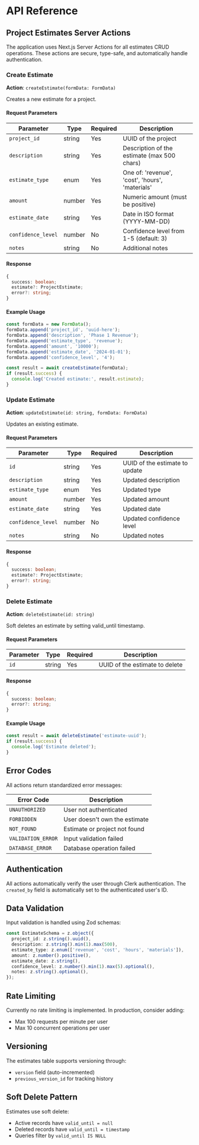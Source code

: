 # API Reference

## Project Estimates Server Actions

The application uses Next.js Server Actions for all estimates CRUD operations. These actions are secure, type-safe, and automatically handle authentication.

### Create Estimate

**Action**: `createEstimate(formData: FormData)`

Creates a new estimate for a project.

#### Request Parameters

| Parameter | Type | Required | Description |
|-----------|------|----------|-------------|
| `project_id` | string | Yes | UUID of the project |
| `description` | string | Yes | Description of the estimate (max 500 chars) |
| `estimate_type` | enum | Yes | One of: 'revenue', 'cost', 'hours', 'materials' |
| `amount` | number | Yes | Numeric amount (must be positive) |
| `estimate_date` | string | Yes | Date in ISO format (YYYY-MM-DD) |
| `confidence_level` | number | No | Confidence level from 1-5 (default: 3) |
| `notes` | string | No | Additional notes |

#### Response

```typescript
{
  success: boolean;
  estimate?: ProjectEstimate;
  error?: string;
}
```

#### Example Usage

```typescript
const formData = new FormData();
formData.append('project_id', 'uuid-here');
formData.append('description', 'Phase 1 Revenue');
formData.append('estimate_type', 'revenue');
formData.append('amount', '10000');
formData.append('estimate_date', '2024-01-01');
formData.append('confidence_level', '4');

const result = await createEstimate(formData);
if (result.success) {
  console.log('Created estimate:', result.estimate);
}
```

### Update Estimate

**Action**: `updateEstimate(id: string, formData: FormData)`

Updates an existing estimate.

#### Request Parameters

| Parameter | Type | Required | Description |
|-----------|------|----------|-------------|
| `id` | string | Yes | UUID of the estimate to update |
| `description` | string | Yes | Updated description |
| `estimate_type` | enum | Yes | Updated type |
| `amount` | number | Yes | Updated amount |
| `estimate_date` | string | Yes | Updated date |
| `confidence_level` | number | No | Updated confidence level |
| `notes` | string | No | Updated notes |

#### Response

```typescript
{
  success: boolean;
  estimate?: ProjectEstimate;
  error?: string;
}
```

### Delete Estimate

**Action**: `deleteEstimate(id: string)`

Soft deletes an estimate by setting valid_until timestamp.

#### Request Parameters

| Parameter | Type | Required | Description |
|-----------|------|----------|-------------|
| `id` | string | Yes | UUID of the estimate to delete |

#### Response

```typescript
{
  success: boolean;
  error?: string;
}
```

#### Example Usage

```typescript
const result = await deleteEstimate('estimate-uuid');
if (result.success) {
  console.log('Estimate deleted');
}
```

## Error Codes

All actions return standardized error messages:

| Error Code | Description |
|------------|-------------|
| `UNAUTHORIZED` | User not authenticated |
| `FORBIDDEN` | User doesn't own the estimate |
| `NOT_FOUND` | Estimate or project not found |
| `VALIDATION_ERROR` | Input validation failed |
| `DATABASE_ERROR` | Database operation failed |

## Authentication

All actions automatically verify the user through Clerk authentication. The `created_by` field is automatically set to the authenticated user's ID.

## Data Validation

Input validation is handled using Zod schemas:

```typescript
const EstimateSchema = z.object({
  project_id: z.string().uuid(),
  description: z.string().min(1).max(500),
  estimate_type: z.enum(['revenue', 'cost', 'hours', 'materials']),
  amount: z.number().positive(),
  estimate_date: z.string(),
  confidence_level: z.number().min(1).max(5).optional(),
  notes: z.string().optional(),
});
```

## Rate Limiting

Currently no rate limiting is implemented. In production, consider adding:
- Max 100 requests per minute per user
- Max 10 concurrent operations per user

## Versioning

The estimates table supports versioning through:
- `version` field (auto-incremented)
- `previous_version_id` for tracking history

## Soft Delete Pattern

Estimates use soft delete:
- Active records have `valid_until = null`
- Deleted records have `valid_until = timestamp`
- Queries filter by `valid_until IS NULL`